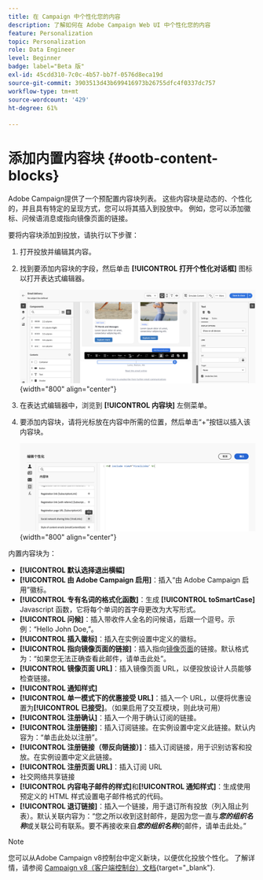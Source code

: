 ```yaml
---
title: 在 Campaign 中个性化您的内容
description: 了解如何在 Adobe Campaign Web UI 中个性化您的内容
feature: Personalization
topic: Personalization
role: Data Engineer
level: Beginner
badge: label="Beta 版"
exl-id: 45cdd310-7c0c-4b57-bb7f-0576d8eca19d
source-git-commit: 3903513d43b699416973b26755dfc4f0337dc757
workflow-type: tm+mt
source-wordcount: '429'
ht-degree: 61%

---
```


# 添加内置内容块 {#ootb-content-blocks}

Adobe Campaign提供了一个预配置内容块列表。 这些内容块是动态的、个性化的，并且具有特定的呈现方式，您可以将其插入到投放中。 例如，您可以添加徽标、问候语消息或指向镜像页面的链接。

要将内容块添加到投放，请执行以下步骤：

1. 打开投放并编辑其内容。

1. 找到要添加内容块的字段，然后单击 **[!UICONTROL 打开个性化对话框]** 图标以打开表达式编辑器。

   ![](assets/content-block-access.png){width="800" align="center"}

1. 在表达式编辑器中，浏览到 **[!UICONTROL 内容块]** 左侧菜单。

1. 要添加内容块，请将光标放在内容中所需的位置，然后单击“+”按钮以插入该内容块。

   ![](assets/content-blocks.png){width="800" align="center"}

内置内容块为：

* **[!UICONTROL 默认选择退出横幅]**
* **[!UICONTROL 由 Adobe Campaign 启用]**：插入“由 Adobe Campaign 启用”徽标。
* **[!UICONTROL 专有名词的格式化函数]**：生成 **[!UICONTROL toSmartCase]** Javascript 函数，它将每个单词的首字母更改为大写形式。
* **[!UICONTROL 问候]**：插入带收件人全名的问候语，后跟一个逗号。示例：“Hello John Doe,”。
* **[!UICONTROL 插入徽标]**：插入在实例设置中定义的徽标。
* **[!UICONTROL 指向镜像页面的链接]**：插入指向[镜像页面](../email/mirror-page.md)的链接。默认格式为：“如果您无法正确查看此邮件，请单击此处”。
* **[!UICONTROL 镜像页面 URL]**：插入镜像页面 URL，以便投放设计人员能够检查链接。
* **[!UICONTROL 通知样式]**
* **[!UICONTROL 单一模式下的优惠接受 URL]**：插入一个 URL，以便将优惠设置为&#x200B;**[!UICONTROL 已接受]**。（如果启用了交互模块，则此块可用）
* **[!UICONTROL 注册确认]**：插入一个用于确认订阅的链接。
* **[!UICONTROL 注册链接]**：插入订阅链接。在实例设置中定义此链接。默认内容为：“单击此处以注册”。
* **[!UICONTROL 注册链接（带反向链接）]**：插入订阅链接，用于识别访客和投放。在实例设置中定义此链接。
* **[!UICONTROL 注册页面 URL]**：插入订阅 URL
* 社交网络共享链接
* **[!UICONTROL 内容电子邮件的样式]**&#x200B;和&#x200B;**[!UICONTROL 通知样式]**：生成使用预定义的 HTML 样式设置电子邮件格式的代码。
* **[!UICONTROL 退订链接]**：插入一个链接，用于退订所有投放（列入阻止列表）。默认关联内容为：“您之所以收到这封邮件，是因为您一直与&#x200B;***您的组织名称***&#x200B;或关联公司有联系。要不再接收来自&#x200B;***您的组织名称***&#x200B;的邮件，请单击此处。”

>[!NOTE]
>
>您可以从Adobe Campaign v8控制台中定义新块，以便优化投放个性化。 了解详情，请参阅 [Campaign v8（客户端控制台）文档](https://experienceleague.adobe.com/docs/campaign/campaign-v8/campaigns/send/personalize/personalization-blocks.html#create-custom-personalization-blocks){target="_blank"}.

